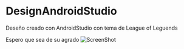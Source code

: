 # DesignAndroidStudio
Deseño creado con AndroidStudio con tema de League of Leguends

Espero que sea de su agrado
![ScreenShot](https://raw.github.com/Gamas-G/DesignAndroidStudio/master/Inicio.png)
